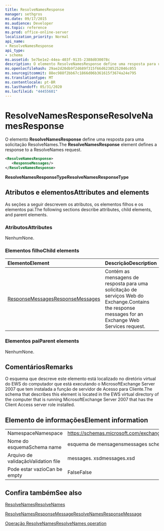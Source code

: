 ```yaml
---
title: ResolveNamesResponse
manager: sethgros
ms.date: 09/17/2015
ms.audience: Developer
ms.topic: reference
ms.prod: office-online-server
localization_priority: Normal
api_name:
- ResolveNamesResponse
api_type:
- schema
ms.assetid: 5e7be1e2-44ea-403f-9135-2388d030078c
description: O elemento ResolveNamesResponse define uma resposta para uma solicitação ResolveNames.
ms.openlocfilehash: 29ae2d20db9f2d689f315f66d62385252046c055
ms.sourcegitcommit: 88ec988f2bb67c1866d06b361615f3674a24e795
ms.translationtype: MT
ms.contentlocale: pt-BR
ms.lasthandoff: 05/31/2020
ms.locfileid: "44455601"
---
```

# <a name="resolvenamesresponse"></a><span data-ttu-id="b4640-103">ResolveNamesResponse</span><span class="sxs-lookup"><span data-stu-id="b4640-103">ResolveNamesResponse</span></span>

<span data-ttu-id="b4640-104">O elemento **ResolveNamesResponse** define uma resposta para uma solicitação ResolveNames.</span><span class="sxs-lookup"><span data-stu-id="b4640-104">The **ResolveNamesResponse** element defines a response to a ResolveNames request.</span></span> 
  
```xml
<ResolveNamesResponse>
   <ResponseMessages/>
</ResolveNamesResponse>
```

 <span data-ttu-id="b4640-105">**ResolveNamesResponseType**</span><span class="sxs-lookup"><span data-stu-id="b4640-105">**ResolveNamesResponseType**</span></span>
## <a name="attributes-and-elements"></a><span data-ttu-id="b4640-106">Atributos e elementos</span><span class="sxs-lookup"><span data-stu-id="b4640-106">Attributes and elements</span></span>

<span data-ttu-id="b4640-107">As seções a seguir descrevem os atributos, os elementos filhos e os elementos pai.</span><span class="sxs-lookup"><span data-stu-id="b4640-107">The following sections describe attributes, child elements, and parent elements.</span></span>
  
### <a name="attributes"></a><span data-ttu-id="b4640-108">Atributos</span><span class="sxs-lookup"><span data-stu-id="b4640-108">Attributes</span></span>

<span data-ttu-id="b4640-109">Nenhum</span><span class="sxs-lookup"><span data-stu-id="b4640-109">None.</span></span>
  
### <a name="child-elements"></a><span data-ttu-id="b4640-110">Elementos filho</span><span class="sxs-lookup"><span data-stu-id="b4640-110">Child elements</span></span>

|<span data-ttu-id="b4640-111">**Elemento**</span><span class="sxs-lookup"><span data-stu-id="b4640-111">**Element**</span></span>|<span data-ttu-id="b4640-112">**Descrição**</span><span class="sxs-lookup"><span data-stu-id="b4640-112">**Description**</span></span>|
|:-----|:-----|
|[<span data-ttu-id="b4640-113">ResponseMessages</span><span class="sxs-lookup"><span data-stu-id="b4640-113">ResponseMessages</span></span>](responsemessages.md) <br/> |<span data-ttu-id="b4640-114">Contém as mensagens de resposta para uma solicitação de serviços Web do Exchange.</span><span class="sxs-lookup"><span data-stu-id="b4640-114">Contains the response messages for an Exchange Web Services request.</span></span>  <br/> |
   
### <a name="parent-elements"></a><span data-ttu-id="b4640-115">Elementos pai</span><span class="sxs-lookup"><span data-stu-id="b4640-115">Parent elements</span></span>

<span data-ttu-id="b4640-116">Nenhum</span><span class="sxs-lookup"><span data-stu-id="b4640-116">None.</span></span>
  
## <a name="remarks"></a><span data-ttu-id="b4640-117">Comentários</span><span class="sxs-lookup"><span data-stu-id="b4640-117">Remarks</span></span>

<span data-ttu-id="b4640-118">O esquema que descreve este elemento está localizado no diretório virtual do EWS do computador que está executando o MicrosoftExchange Server 2007 que tem instalada a função de servidor de Acesso para Cliente.</span><span class="sxs-lookup"><span data-stu-id="b4640-118">The schema that describes this element is located in the EWS virtual directory of the computer that is running MicrosoftExchange Server 2007 that has the Client Access server role installed.</span></span>
  
## <a name="element-information"></a><span data-ttu-id="b4640-119">Elemento de informações</span><span class="sxs-lookup"><span data-stu-id="b4640-119">Element information</span></span>

|||
|:-----|:-----|
|<span data-ttu-id="b4640-120">Namespace</span><span class="sxs-lookup"><span data-stu-id="b4640-120">Namespace</span></span>  <br/> |https://schemas.microsoft.com/exchange/services/2006/messages  <br/> |
|<span data-ttu-id="b4640-121">Nome do esquema</span><span class="sxs-lookup"><span data-stu-id="b4640-121">Schema name</span></span>  <br/> |<span data-ttu-id="b4640-122">esquema de mensagens</span><span class="sxs-lookup"><span data-stu-id="b4640-122">messages schema</span></span>  <br/> |
|<span data-ttu-id="b4640-123">Arquivo de validação</span><span class="sxs-lookup"><span data-stu-id="b4640-123">Validation file</span></span>  <br/> |<span data-ttu-id="b4640-124">messages. xsd</span><span class="sxs-lookup"><span data-stu-id="b4640-124">messages.xsd</span></span>  <br/> |
|<span data-ttu-id="b4640-125">Pode estar vazio</span><span class="sxs-lookup"><span data-stu-id="b4640-125">Can be empty</span></span>  <br/> |<span data-ttu-id="b4640-126">False</span><span class="sxs-lookup"><span data-stu-id="b4640-126">False</span></span>  <br/> |
   
## <a name="see-also"></a><span data-ttu-id="b4640-127">Confira também</span><span class="sxs-lookup"><span data-stu-id="b4640-127">See also</span></span>



[<span data-ttu-id="b4640-128">ResolveNames</span><span class="sxs-lookup"><span data-stu-id="b4640-128">ResolveNames</span></span>](resolvenames.md)
  
[<span data-ttu-id="b4640-129">ResolveNamesResponseMessage</span><span class="sxs-lookup"><span data-stu-id="b4640-129">ResolveNamesResponseMessage</span></span>](resolvenamesresponsemessage.md)
  
[<span data-ttu-id="b4640-130">Operação ResolveNames</span><span class="sxs-lookup"><span data-stu-id="b4640-130">ResolveNames operation</span></span>](resolvenames-operation.md)

